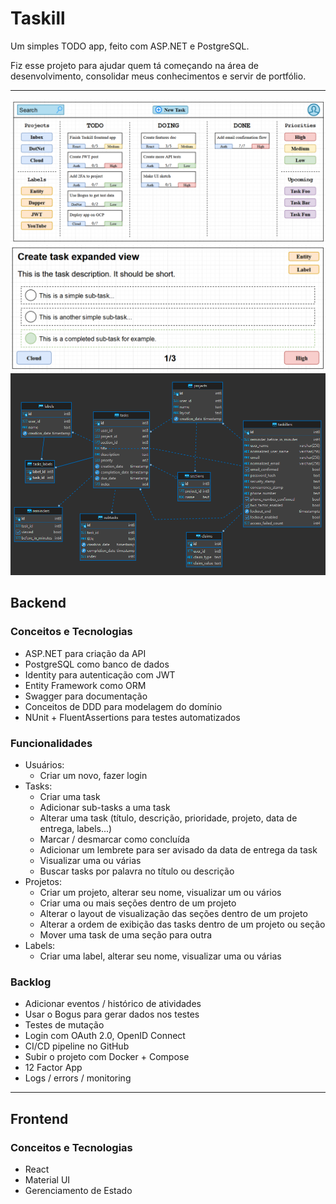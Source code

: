 # Taskill

Um simples TODO app, feito com ASP.NET e PostgreSQL.

Fiz esse projeto para ajudar quem tá começando na área de desenvolvimento, consolidar meus conhecimentos e servir de portfólio.

---

![Main Screen](/docs/main-screen.png)
![Task View](/docs/task-view.png)
![Database Tables](/docs/taskill-db-diagram.png)

## Backend

### Conceitos e Tecnologias

- ASP.NET para criação da API
- PostgreSQL como banco de dados
- Identity para autenticação com JWT
- Entity Framework como ORM
- Swagger para documentação
- Conceitos de DDD para modelagem do domínio
- NUnit + FluentAssertions para testes automatizados

### Funcionalidades

- Usuários:
  - Criar um novo, fazer login
- Tasks:
  - Criar uma task
  - Adicionar sub-tasks a uma task
  - Alterar uma task (título, descrição, prioridade, projeto, data de entrega, labels...)
  - Marcar / desmarcar como concluída
  - Adicionar um lembrete para ser avisado da data de entrega da task
  - Visualizar uma ou várias
  - Buscar tasks por palavra no título ou descrição
- Projetos:
  - Criar um projeto, alterar seu nome, visualizar um ou vários
  - Criar uma ou mais seções dentro de um projeto
  - Alterar o layout de visualização das seções dentro de um projeto
  - Alterar a ordem de exibição das tasks dentro de um projeto ou seção
  - Mover uma task de uma seção para outra
- Labels:
  - Criar uma label, alterar seu nome, visualizar uma ou várias

### Backlog

- Adicionar eventos / histórico de atividades
- Usar o Bogus para gerar dados nos testes
- Testes de mutação
- Login com OAuth 2.0, OpenID Connect
- CI/CD pipeline no GitHub
- Subir o projeto com Docker + Compose
- 12 Factor App
- Logs / errors / monitoring

---

## Frontend

### Conceitos e Tecnologias

- React
- Material UI
- Gerenciamento de Estado
